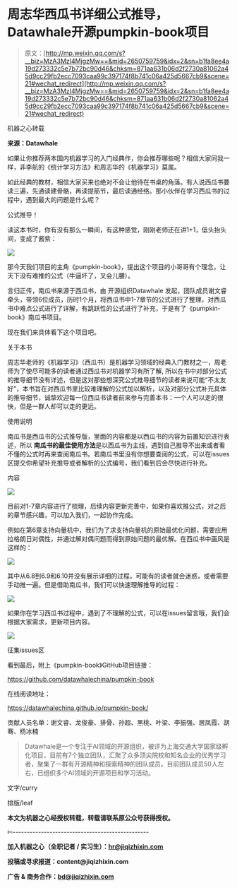 # 周志华西瓜书详细公式推导，Datawhale开源pumpkin-book项目

> 原文：[http://mp.weixin.qq.com/s?__biz=MzA3MzI4MjgzMw==&mid=2650759759&idx=2&sn=b1fa8ee4a19d273332c5e7b72bc90d46&chksm=871aa631b06d2f2730a81062a45d9cc29fb2ecc7093caa99c397174f8b741c06a425d5667cb9&scene=21#wechat_redirect](http://mp.weixin.qq.com/s?__biz=MzA3MzI4MjgzMw==&mid=2650759759&idx=2&sn=b1fa8ee4a19d273332c5e7b72bc90d46&chksm=871aa631b06d2f2730a81062a45d9cc29fb2ecc7093caa99c397174f8b741c06a425d5667cb9&scene=21#wechat_redirect)

机器之心转载

**来源：Datawhale**

如果让你推荐两本国内机器学习的入门经典作，你会推荐哪些呢？相信大家同我一样，非李航的《统计学习方法》和周志华的《机器学习》莫属。

如此经典的教材，相信大家买来也绝对不会让他待在书桌的角落。有人说西瓜书要读三遍，先通读建骨骼，再读提筋节，最后读通经络。那小伙伴在学习西瓜书的过程中，遇到最大的问题是什么呢？

公式推导！

读这本书时，你有没有那么一瞬间，有这种感觉，刚刚老师还在讲1+1，低头抬头间，变成了酱紫：

![](../Images/0ec239f972451c01412a430d98a8b33c.jpg)

那今天我们项目的主角《pumpkin-book》，提出这个项目的小哥哥有个理念，让天下没有难推的公式（牛逼坏了，叉会儿腰）。

言归正传，南瓜书来源于西瓜书，由 开源组织Datawhale 发起，团队成员谢文睿牵头，带领6位成员，历时1个月，将西瓜书中1-7章节的公式进行了整理，对西瓜书中难点公式进行了详解，有跳跃性的公式进行了补充，于是有了《pumpkin-book》南瓜书项目。

现在我们来具体看下这个项目吧。

关于本书

周志华老师的《机器学习》（西瓜书）是机器学习领域的经典入门教材之一，周老师为了使尽可能多的读者通过西瓜书对机器学习有所了解, 所以在书中对部分公式的推导细节没有详述，但是这对那些想深究公式推导细节的读者来说可能“不太友好”，本书旨在对西瓜书里比较难理解的公式加以解析，以及对部分公式补充具体的推导细节，诚挚欢迎每一位西瓜书读者前来参与完善本书：一个人可以走的很快，但是一群人却可以走的更远。

使用说明

南瓜书是西瓜书的公式推导版，里面的内容都是以西瓜书的内容为前置知识进行表述，所以 **南瓜书的最佳使用方法**是以西瓜书为主线，遇到自己推导不出来或者看不懂的公式时再来查阅南瓜书。若南瓜书里没有你想要查阅的公式，可以在issues区提交你希望补充推导或者解析的公式编号，我们看到后会尽快进行补充。

内容

![](../Images/0e389aff9bb2b42f40accda00f5450fa.jpg)

目前对1-7章内容进行了梳理，后续内容更新完善中，如果你喜欢推公式，对之后的章节感兴趣，可以加入我们，一起协作完成。

例如在第6章支持向量机中，我们为了求支持向量机的原始最优化问题，需要应用拉格朗日对偶性，并通过解对偶问题而得到原始问题的最优解。在西瓜书中画风是这样的：

![](../Images/19b72ed59f545157d2bf83cc8b7b4762.jpg)

其中从6.8到6.9和6.10并没有展示详细的过程。可能有的读者就会迷惑，或者需要手动推一遍。但是借助南瓜书，我们可以快速理解推导的过程：

![](../Images/7b16c77dad37be71f608e19c4d663c2f.jpg)

如果你在学习西瓜书过程中，遇到了不理解的公式，可以在issues留言哦，我们会根据大家需求，更新项目内容。

![](../Images/4cdbbafe799461f69ee0a9b075b40c66.jpg)

征集issues区

看到最后，附上《pumpkin-book》GitHub项目链接：

https://github.com/datawhalechina/pumpkin-book

在线阅读地址：

https://datawhalechina.github.io/pumpkin-book/

贡献人员名单：谢文睿、龙俊豪、排骨、孙超、黑桃、叶梁、李振强、居凤霞、胡骞、杨冰楠

> Datawhale是一个专注于AI领域的开源组织，被评为上海交通大学国家级孵化项目，目前有7个独立团队，汇聚了众多顶尖院校和知名企业的优秀学习者，聚集了一群有开源精神和探索精神的团队成员。目前团队成员50人左右，已组织多个AI领域的开源项目和学习活动。

文字/curry

排版/leaf

****本文为机器之心经授权转载，**转载请联系原公众号获得授权****。**

✄------------------------------------------------

**加入机器之心（全职记者 / 实习生）：hr@jiqizhixin.com**

**投稿或寻求报道：**content**@jiqizhixin.com**

**广告 & 商务合作：bd@jiqizhixin.com**